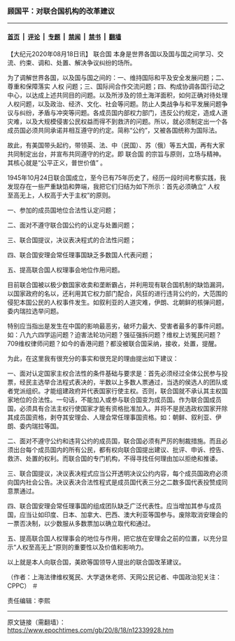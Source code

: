### 顾国平：对联合国机构的改革建议

---

#### [首页](../../../..?n12339928) &nbsp;|&nbsp; [评论](../../../../../epoch-comment?n12339928) &nbsp;|&nbsp; [专题](../../../../../epoch-special?n12339928) &nbsp;|&nbsp; [禁闻](../../../../../epoch-news?n12339928) &nbsp;|&nbsp; [禁书](../../../../../books?n12339928) &nbsp;|&nbsp; [翻墙](https://github.com/gfw-breaker/nogfw/blob/master/README.md?n12339928)


<div class="post_content" id="artbody" itemprop="articleBody">
 <!-- article content begin -->
 <p>
  【大纪元2020年08月18日讯】
  <ok href="https://www.epochtimes.com/gb/tag/%E8%81%94%E5%90%88%E5%9B%BD.html">
   联合国
  </ok>
  本身是世界各国以及国与国之间学习、交流、约束、调和、处置、解决争议纠纷的场所。
 </p>
 <p>
  为了调解世界各国，以及国与国之间的：一、维持国际和平及安全发展问题；二、尊重和保障落实
  <ok href="https://www.epochtimes.com/gb/tag/%E4%BA%BA%E6%9D%83.html">
   人权
  </ok>
  问题；三、国际间合作交流问题；四、构成协调各国行动之中心，以达成上述共同目的问题。以及所涉及的领土海洋面积，如何正确对待处理人权问题，以及政治、经济、文化、社会等问题。防止人类战争与和平发展问题争议与纠纷，矛盾与冲突等问题。各成员国内部权力部门，违反公约规定，造成人道灾难，以及大规模侵害公民权益而得不到救济的问题。所以，就必须制定出一个各成员国必须共同承诺并相互遵守的约定。简称“公约”，又被各国统称为国际法。
 </p>
 <p>
  故此，有美国带头起约，带领英、法、中（民国）、苏（俄）等五大国，再有大家共同制定出台，并宣布共同遵守的约定。即
  <ok href="https://www.epochtimes.com/gb/tag/%E8%81%94%E5%90%88%E5%9B%BD.html">
   联合国
  </ok>
  的宗旨与原则，立场与精神。其核心就是“公平正义，普世价值” 。
 </p>
 <p>
  1945年10月24日联合国成立，至今已有75年历史了，经历一段时间考察实践，我发现存在一些严重缺馅和弊端，我把它们归结为如下所示：首先必须确立“
  <ok href="https://www.epochtimes.com/gb/tag/%E4%BA%BA%E6%9D%83.html">
   人权
  </ok>
  至高无上，人权高于大于主权”的原则。
 </p>
 <p>
  一、参加的成员国地位合法性认定问题；
 </p>
 <p>
  二、面对不遵守联合国公约的认定与处置问题；
 </p>
 <p>
  三、联合国提议，决议表决程式的合法性问题；
 </p>
 <p>
  四、联合国安理会常任理事国缺乏多数国人代表问题；
 </p>
 <p>
  五、提高联合国人权理事会地位作用问题。
 </p>
 <p>
  目前联合国被以极少数国家收卖和垄断霸占，并利用现有联合国机制的缺馅漏洞，以国家政府的名以，还利用其它权力部门配合，风狂的进行违背公约的，大范围的侵犯本国公民的人权事件发生。如叙利亚的人道灾难，伊朗、北朝鲜的核弹问题，委内瑞拉选举问题。
 </p>
 <p>
  特别应当指出是发生在中国的影响最恶劣，破坏力最大、受害者最多的事件问题。如：八九六四学运问题？迫害法轮功问题？强征强拆问题？维权上访冤民问题？709维权律师问题？如今的香港问题？都没被联合国采纳，接收，处置，提醒。
 </p>
 <p>
  为此，在这里我有很充分的事实和很充足的理由提出如下建议：
 </p>
 <p>
  一、面对认定国家主权合法性的条件基础与要求是：首先必须经过全体公民参与投票，经民主选举合法程式表决的，半数以上多数人票通过，当选的侯选人的团队或者党派组织。才能组建政府并代表国家行使主权。否则，联合国就不承认其主权国家地位的合法性。一句话，不能加入或参与联合国变为成员国。作为联合国成员国，必须具有合法主权行使国家才能有资格批准加入。并将不是民选政权国家开除其成员国资格，剥夺其安理会、人理会常任理事国资格。如：朝鲜、叙利亚、伊朗、委内瑞拉等国。
 </p>
 <p>
  二、面对不遵守公约和违背公约的成员国，联合国必须有严厉的制裁措施。而且必须出台每个成员国内的所有公民，都有权向联合国提出建议、批评、申诉、控告、救济、处置的权利。而联合国的专门机构，不得寻找任何理由加以拒绝和推诿。
 </p>
 <p>
  三、联合国提议，决议表决程式应当公开透明决议公约内容，每个成员国政府必须向国内社会公告。决议表决合法性程式是成员国代表三分之二数多国代表投赞成同意票通过。
 </p>
 <p>
  四、联合国安理会常任理事国的组成团队缺乏广泛代表性。应当增加其参与成员国，应当让如印度、日本、加拿大、巴西、澳大利亚等国参与。废除取消安理会的一票否决制，以少数服从多数票加以确立取代和通过。
 </p>
 <p>
  五、提高联合国人权理事会的地位与作用，把它放在安理会之前的位置，以充分显示“人权至高无上”原则的重要性以及价值和影响力。
 </p>
 <p>
  以上就是本人向联合国，美欧等国领导人提出的联合国改革建议。
 </p>
 <p>
  （作者：上海法律维权冤民、大学退休老师、天网公民记者、中国政治犯关注：CPPC） ＃
 </p>
 <p>
  责任编辑：李熙
 </p>
 <!-- article content end -->
 <div id="below_article_ad">
 </div>
</div>


---

原文链接（需翻墙）：https://www.epochtimes.com/gb/20/8/18/n12339928.htm